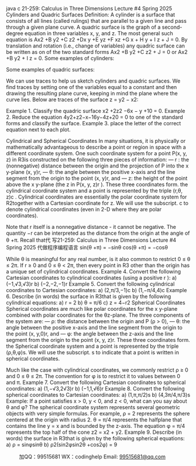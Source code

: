 java c
21-259: Calculus in Three Dimensions 
Lecture #4 
Spring 2025 
Cylinders and Quadric Surfaces
Definition: A cylinder is a surface that consists of all lines (called rulings) that are parallel to a given line and pass through a given plane curve.
A quadric surface is the graph of a second-degree equation in three variables x, y, and z. The most general such equation is
Ax2 +B y2 +C z2 +Dx y +E yz +F xz +G x + H y + I z + J = 0.
By translation and rotation (i.e., change of variables) any quadric surface can be written as on of the two standard forms
Ax2 +B y2 +C z2 + J = 0            or            Ax2 +B y2 + I z = 0.
Some examples of cylinders: 


Some examples of quadric surfaces: 


We can use traces to help us sketch cylinders and quadric surfaces. We find traces by setting one of the variables equal to a constant and then drawing the resulting plane curve, keeping in mind the plane where the curve lies. Below are traces of the surface z = y2 − x2:

Example 1. Classify the quadric surface x2 +2z2 −6x − y +10 = 0.
Example 2. Reduce the equation 4y2+z2−x−16y−4z+20 = 0 to one of the standard forms and classify the surface.
Example 3. place the letter of the correct equation next to each plot.

Cylindrical and Spherical Coordinates 
In many situations, it is physically or mathematically advantageous to describe a point or region in space with a different coordinate system. One such coordinate system for a point P(x, y, z) in R3is constructed on the following three pieces of information:
— r : the (nonnegative) distance between the origin and the projection of P into the x y-plane (x, y)r,
— θ: the angle between the positive x-axis and the line segment from the origin to the point (x, y)r, and
— z: the height of the point above the x y-plane (the z in P(x, y, z)r ).
These three coordinates form. the cylindrical coordinate system and a point is represented by the triple (r,θ, z)c . Cylindrical coordinates are essentially the polar coordinate system for R2together with a Cartesian coordinate for z. We will use the subscript. c to denote cylindrical coordinates (even in 2-D where they are polar coordinates).

Note that r itself is a nonnegative distance - it cannot be negative. The quantity −r can be interpreted as the distance from the origin at the angle of θ +π. Recall that代 写21-259: Calculus in Three Dimensions Lecture #4 Spring 2025
代做程序编程语言
sin(θ +π) = −sinθ                   cos(θ +π) = −cosθ

While θ is meaningful for any real number, is it also common to restrict 0 ≤ θ ≤ 2π. If r ≥ 0 and 0 ≤ θ < 2π, then every point in R3 other than the origin has a unique set of cylindrical coordinates.
Example 4. Convert the following Cartesian coordinates to cylindrical coordinates (using a positive r ):
a) (−1,√3,√3)r
b) (−2,−2,−1)r
Example 5. Convert the following cylindrical coordinates to Cartesian coordinates:
a) (2,π/3,−1)c
b) (1,−π/4,4)c
Example 6. Describe (in words) the surface in R3that is given by the following cylindrical equations:
a) r = 2
b) θ = π/6
c) z = 4−r2
Spherical Coordinates 
Spherical coordinates are much like polar coordinates for the x y-plane combined with polar coordinates for the θz-plane. The three components of the system are:
— ρ: the distance between the origin and P (ρ > 0),
— θ: the angle between the positive x-axis and the line segment from the origin to the point (x, y,0)r, and
— φ: the angle between the z-axis and the line segment from the origin to the point (x, y, z)r.
These three coordinates form. the Spherical coordinate system and a point is represented by the triple (ρ,θ,φ)s. We will use the subscript. s to indicate that a point is written in spherical coordinates.

Much like the case with cylindrical coordinates, we commonly restrict ρ ≥ 0 and 0 ≤ θ ≤ 2π. The convention for φ is to restrict it to values between 0 and π.
Example 7. Convert the following Cartesian coordinates to spherical coordinates:
a) (1,−√3,2√3)r
b) (−1,1,√6)r
Example 8. Convert the following spherical coordinates to Cartesian coordinates:
a) (1,π,π/2)s
b) (4,3π/4,π/3)s
Example: If a point satisfies x > 0, y < 0, and z < 0, what can you say about θ and φ?
The spherical coordinate system represents several geometric objects with very simple formulas. For example, ρ = 2 represents the sphere centered at the origin with radius 2. θ = π/4 represents the halfplane that contains the line y = x and is bounded by the z-axis. The equation φ = π/4 represents the top half of the cone z2 = x2 + y2.
Example 9. Describe (in words) the surface in R3that is given by the following spherical equations:
a) ρ = sinφsinθ
b) ρ2(sin2φsin2θ +cos2φ) = 9







         
加QQ：99515681  WX：codinghelp  Email: 99515681@qq.com
